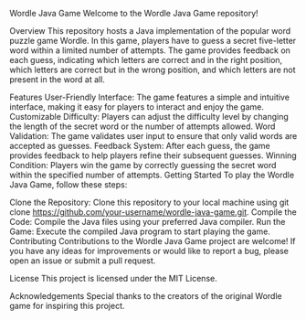 Wordle Java Game
Welcome to the Wordle Java Game repository!

Overview
This repository hosts a Java implementation of the popular word puzzle game Wordle. In this game, players have to guess a secret five-letter word within a limited number of attempts. The game provides feedback on each guess, indicating which letters are correct and in the right position, which letters are correct but in the wrong position, and which letters are not present in the word at all.

Features
User-Friendly Interface: The game features a simple and intuitive interface, making it easy for players to interact and enjoy the game.
Customizable Difficulty: Players can adjust the difficulty level by changing the length of the secret word or the number of attempts allowed.
Word Validation: The game validates user input to ensure that only valid words are accepted as guesses.
Feedback System: After each guess, the game provides feedback to help players refine their subsequent guesses.
Winning Condition: Players win the game by correctly guessing the secret word within the specified number of attempts.
Getting Started
To play the Wordle Java Game, follow these steps:

Clone the Repository: Clone this repository to your local machine using git clone https://github.com/your-username/wordle-java-game.git.
Compile the Code: Compile the Java files using your preferred Java compiler.
Run the Game: Execute the compiled Java program to start playing the game.
Contributing
Contributions to the Wordle Java Game project are welcome! If you have any ideas for improvements or would like to report a bug, please open an issue or submit a pull request.

License
This project is licensed under the MIT License.

Acknowledgements
Special thanks to the creators of the original Wordle game for inspiring this project.

